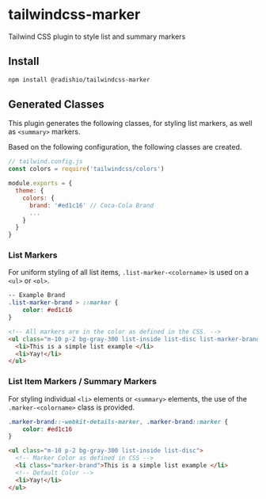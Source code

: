 # tailwindcss-marker
Tailwind CSS plugin to style list and summary markers

## Install
```sh
npm install @radishio/tailwindcss-marker
```

## Generated Classes
This plugin generates the following classes, for styling list markers, as well as `<summary>` markers.

Based on the following configuration, the following classes are created.

```js
// tailwind.config.js
const colors = require('tailwindcss/colors')

module.exports = {
  theme: {
    colors: {
      brand: '#ed1c16' // Coca-Cola Brand
      ...
    }
  }
}
```

### List Markers

For uniform styling of all list items, `.list-marker-<colorname>` is used on a `<ul>` or `<ol>`.

```css
-- Example Brand
.list-marker-brand > ::marker {
    color: #ed1c16
}
```

```html
<!-- All markers are in the color as defined in the CSS. -->
<ul class="m-10 p-2 bg-gray-300 list-inside list-disc list-marker-brand">
  <li>This is a simple list example </li>
  <li>Yay!</li>
</ul>
```

### List Item Markers / Summary Markers

For styling individual `<li>` elements or `<summary>` elements, the use of the `.marker-<colorname>` class is provided.

```css
.marker-brand::-webkit-details-marker, .marker-brand::marker {
    color: #ed1c16
}
```

```html
<ul class="m-10 p-2 bg-gray-300 list-inside list-disc">
  <!-- Marker Color as defined in CSS -->
  <li class="marker-brand">This is a simple list example </li>
  <!-- Default Color -->
  <li>Yay!</li>
</ul>
```